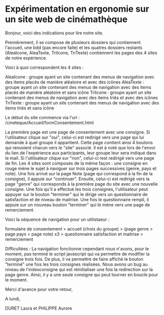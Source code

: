 # Expérimentation en ergonomie sur un site web de cinémathèque
Bonjour, voici des indications pour lire notre site. 

Premièrement, il se compose de plusieurs dossiers qui contiennent l'accueil, une bdd (pas encore faite) et les quatres dossiers restants (AleaIcone, AleaTexte, TriIcone, TriTexte) contiennent les pages des 4 sites de notre expérience. 

Voici à quoi correspondent les 4 sites : 

AleaIcone : groupe ayant un site contenant des menus de navigation avec des items placés de manière aléatoire et avec des icônes
AleaTexte : groupe ayant un site contenant des menus de navigation avec des items placés de manière aléatoire et sans icône
TriIcone :  groupe ayant un site contenant des menus de navigation avec des items triés et avec des icônes
TriTexte :  groupe ayant un site contenant des menus de navigation avec des items triés et sans icône

Le début du site commence via l'url : /cineteque/Accueil/formConsentement.html 

La première page est une page de consentement avec une consigne. Si l'utilisateur clique sur "oui", celui-ci est redirigé vers une page qui lui demande à quel groupe il appartient. Cette page contient ainsi 4 boutons qui renvoient chacun vers le "site" associé. Il est à noté que lors de l'envoi du lien de l'expérience aux participants, leur groupe leur sera indiqué dans le mail. 
Si l'utilisateur clique sur "non", celui-ci rest redirigé vers une page de fin. 
Les 4 sites sont composés de la même façon : une consigne en rouge mène le sujet à naviguer sur trois pages successives (genre, pays et note). Une fois arrivé sur la page Note (page qui correspond à la fin de la consigne), il appuie sur "continuer". Ensuite, celui-ci est redirigé vers la page "genre" qui corresponds à la première page du site avec une nouvelle consigne. Une fois qu'il a effectué les trois consignes, l'utilisateur peut appuyer sur le bouton "terminer" qui le dirige vers un questionnaire de satisfaction et de niveau de maitrise. Une fois le questionnaire rempli, il appuie sur un nouveau bouton "terminer" qui le mène vers une page de remerciement.

Voici la séquence de navigation pour un utilistaeur : 

formulaire de consentement > accueil (choix du groupe) > (page genre > page pays > page note) x3 > questionnaire satisfaction et maitrise > remerciement

Difficultées : 
La navigation fonctionne cependant nous n'avons, pour le moment, pas terminé le script javascript qui va permettre de modifier la consigne trois fois. De plus, il va permettre de faire affiché le bouton "terminé" une fois les trois consignes réalisées. Nous avons un bug au niveau de l'indexconsigne qui est réinitialiser une fois la redirection sur la page genre. Ainsi, il y a une seule consigne qui peut tourner en boucle pour le moment. 

Merci d'avance pour votre retour, 

A lundi, 

DURET Laura et PHILIPPE Aurore




